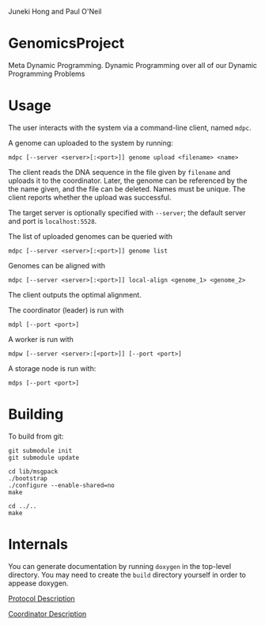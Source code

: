 Juneki Hong and Paul O'Neil



GenomicsProject
===============

Meta Dynamic Programming. Dynamic Programming over all of our Dynamic Programming Problems

Usage
=====

The user interacts with the system via a command-line client, named ``mdpc``.

A genome can uploaded to the system by running:

    mdpc [--server <server>[:<port>]] genome upload <filename> <name>

The client reads the DNA sequence in the file given by ``filename`` and uploads it to the coordinator.
Later, the genome can be referenced by the the name given, and the file can be deleted.
Names must be unique.
The client reports whether the upload was successful.

The target server is optionally specified with ``--server``; the default server and port is ``localhost:5528``.

The list of uploaded genomes can be queried with

    mdpc [--server <server>[:<port>]] genome list


Genomes can be aligned with

    mdpc [--server <server>[:<port>]] local-align <genome_1> <genome_2>

The client outputs the optimal alignment.

The coordinator (leader) is run with

    mdpl [--port <port>]

A worker is run with

    mdpw [--server <server>:[<port>]] [--port <port>]

A storage node is run with:

    mdps [--port <port>]

Building
========
To build from git:

    git submodule init
    git submodule update
    
    cd lib/msgpack
    ./bootstrap
    ./configure --enable-shared=no
    make
    
    cd ../..
    make


Internals
=========
You can generate documentation by running ``doxygen`` in the top-level directory.  You may need to create the ``build`` directory yourself in order to appease doxygen.

[Protocol Description](md_doc_proto_design.html)

[Coordinator Description](md_doc_coord_design.html)
